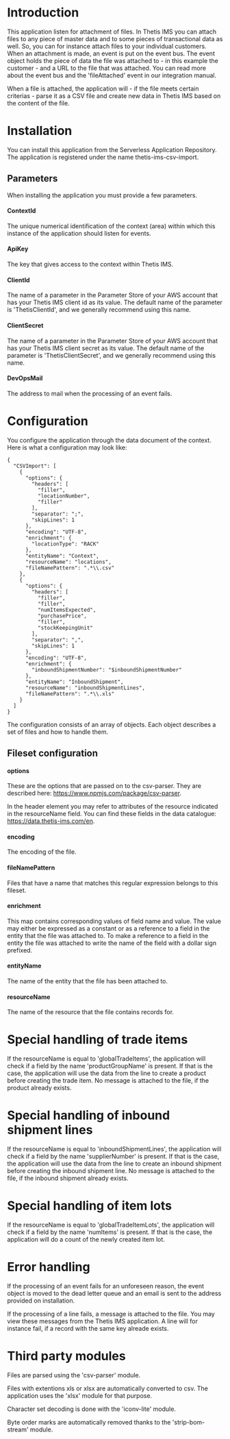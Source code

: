 # Introduction

This application listen for attachment of files. In Thetis IMS you can attach files to any piece of master data and to some pieces of transactional data as well. So, you can for instance attach files to your individual customers. When an attachment is made, an event is put on the event bus. The event object holds the piece of data the file was attached to - in this example the customer - and a URL to the file that was attached. You can read more about the event bus and the 'fileAttached' event in our integration manual.

When a file is attached, the application will - if the file meets certain criterias - parse it as a CSV file and create new data in Thetis IMS based on the content of the file.

# Installation

You can install this application from the Serverless Application Repository. The application is registered under the name thetis-ims-csv-import.

## Parameters

When installing the application you must provide a few parameters.

#### ContextId

The unique numerical identification of the context (area) within which this instance of the application should listen for events.

#### ApiKey

The key that gives access to the context within Thetis IMS.

#### ClientId

The name of a parameter in the Parameter Store of your AWS account that has your Thetis IMS client id as its value. The default name of the parameter is 'ThetisClientId', and we generally recommend using this name.

#### ClientSecret

The name of a parameter in the Parameter Store of your AWS account that has your Thetis IMS client secret as its value. The default name of the parameter is 'ThetisClientSecret', and we generally recommend using this name.

#### DevOpsMail

The address to mail when the processing of an event fails.

# Configuration

You configure the application through the data document of the context. Here is what a configuration may look like:

```
{
  "CSVImport": [
    {
      "options": {
        "headers": [
          "filler",
          "locationNumber",
          "filler"
        ],
        "separator": ";",
        "skipLines": 1
      },
      "encoding": "UTF-8",
      "enrichment": {
        "locationType": "RACK"
      },
      "entityName": "Context",
      "resourceName": "locations",
      "fileNamePattern": ".*\\.csv"
    },
    {
      "options": {
        "headers": [
          "filler",
          "filler",
          "numItemsExpected",
          "purchasePrice",
          "filler",
          "stockKeepingUnit"
        ],
        "separator": ",",
        "skipLines": 1
      },
      "encoding": "UTF-8",
      "enrichment": {
        "inboundShipmentNumber": "$inboundShipmentNumber"
      },
      "entityName": "InboundShipment",
      "resourceName": "inboundShipmentLines",
      "fileNamePattern": ".*\\.xls"
    }
  ]
}
```

The configuration consists of an array of objects. Each object describes a set of files and how to handle them.

## Fileset configuration

#### options

These are the options that are passed on to the csv-parser. They are described here: https://www.npmjs.com/package/csv-parser.

In the header element you may refer to attributes of the resource indicated in the resourceName field. You can find these fields in the data catalogue: https://data.thetis-ims.com/en.

#### encoding

The encoding of the file.

#### fileNamePattern

Files that have a name that matches this regular expression belongs to this fileset. 

#### enrichment

This map contains corresponding values of field name and value. The value may either be expressed as a constant or as a reference to a field in the entity that the file was attached to. To make a reference to a field in the entity the file was attached to write the name of the field with a dollar sign prefixed.

#### entityName

The name of the entity that the file has been attached to.

#### resourceName

The name of the resource that the file contains records for. 

# Special handling of trade items

If the resourceName is equal to 'globalTradeItems', the application will check if a field by the name 'productGroupName' is present. If that is the case, the application will use the data from the line to create a product before creating the trade item. No message is attached to the file, if the product already exists.

# Special handling of inbound shipment lines

If the resourceName is equal to 'inboundShipmentLines', the application will check if a field by the name 'supplierNumber' is present. If that is the case, the application  will use the data from the line to create an inbound shipment before creating the inbound shipment line. No message is attached to the file, if the inbound shipment already exists.

# Special handling of item lots

If the resourceName is equal to 'globalTradeItemLots', the application will check if a field by the name 'numItems' is present. If that is the case, the application will do a count of the newly created item lot. 

# Error handling

If the processing of an event fails for an unforeseen reason, the event object is moved to the dead letter queue and an email is sent to the address provided on installation.

If the processing of a line fails, a message is attached to the file. You may view these messages from the Thetis IMS application. A line will for instance fail, if a record with the same key alreade exists.

# Third party modules

Files are parsed using the 'csv-parser' module.

Files with extentions xls or xlsx are automatically converted to csv. The application uses the 'xlsx' module for that purpose.

Character set decoding is done with the 'iconv-lite' module.

Byte order marks are automatically removed thanks to the 'strip-bom-stream' module.

